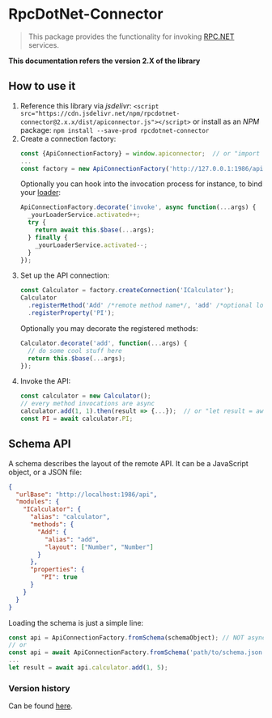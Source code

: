 # RpcDotNet-Connector
> This package provides the functionality for invoking [RPC.NET](https://github.com/Sholtee/rpc ) services.

**This documentation refers the version 2.X of the library**
## How to use it
1. Reference this library via *jsdelivr*: `<script src="https://cdn.jsdelivr.net/npm/rpcdotnet-connector@2.x.x/dist/apiconnector.js"></script>` or install as an *NPM* package: `npm install --save-prod rpcdotnet-connector`
2. Create a connection factory:
   ```js
   const {ApiConnectionFactory} = window.apiconnector;  // or "import {ApiConnectionFactory} from 'rpcdotnet-connector'" 
   ...
   const factory = new ApiConnectionFactory('http://127.0.0.1:1986/api');
   ```
   Optionally you can hook into the invocation process for instance, to bind your [loader](https://loading.io/css/ ):
   ```js
   ApiConnectionFactory.decorate('invoke', async function(...args) {
     _yourLoaderService.activated++;
     try {
       return await this.$base(...args);
     } finally {
       _yourLoaderService.activated--;
     }
   });
   ```
3. Set up the API connection:
   ```js
   const Calculator = factory.createConnection('ICalculator');
   Calculator
     .registerMethod('Add' /*remote method name*/, 'add' /*optional local alias*/, [Number, Number] /*optional layout*/)
     .registerProperty('PI');
   ```
   Optionally you may decorate the registered methods:
   ```js
   Calculator.decorate('add', function(...args) {
     // do some cool stuff here
     return this.$base(...args);
   });
   ```
4. Invoke the API:
   ```js
   const calculator = new Calculator();
   // every method invocations are async
   calculator.add(1, 1).then(result => {...});  // or "let result = await calculator.add(1, 1);"
   const PI = await calculator.PI;
   ```
## Schema API
A schema describes the layout of the remote API. It can be a JavaScript object, or a JSON file:
```json
{
  "urlBase": "http://localhost:1986/api",
  "modules": {
    "ICalculator": {
      "alias": "calculator",
      "methods": {
        "Add": {
          "alias": "add",
          "layout": ["Number", "Number"]
        }
      },
      "properties": {
         "PI": true
      }
    }
  }
}
```
Loading the schema is just a simple line:
```js
const api = ApiConnectionFactory.fromSchema(schemaObject); // NOT async
// or
const api = await ApiConnectionFactory.fromSchema('path/to/schema.json');
...
let result = await api.calculator.add(1, 5);
```
### Version history
Can be found [here](https://github.com/Sholtee/rpc/tree/master/WEB/history.md ).